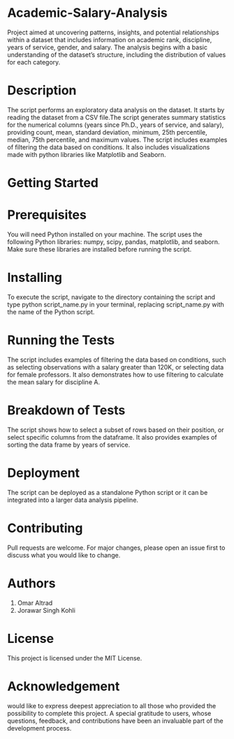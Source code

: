 # Academic-Salary-Analysis
Project aimed at uncovering patterns, insights, and potential relationships within a dataset that includes information on academic rank, discipline, years of service, gender, and salary.  The analysis begins with a basic understanding of the dataset’s structure, including the distribution of values for each category.

# Description
The script performs an exploratory data analysis on the dataset. It starts by reading the dataset from a CSV file.The script generates summary statistics for the numerical columns (years since Ph.D., years of service, and salary), providing count, mean, standard deviation, minimum, 25th percentile, median, 75th percentile, and maximum values.
The script includes examples of filtering the data based on conditions. It also includes visualizations made with python libraries like Matplotlib and Seaborn.

# Getting Started
# Prerequisites
You will need Python installed on your machine. The script uses the following Python libraries: numpy, scipy, pandas, matplotlib, and seaborn. Make sure these libraries are installed before running the script.

# Installing
To execute the script, navigate to the directory containing the script and type python script_name.py in your terminal, replacing script_name.py with the name of the Python script.

# Running the Tests
The script includes examples of filtering the data based on conditions, such as selecting observations with a salary greater than 120K, or selecting data for female professors. It also demonstrates how to use filtering to calculate the mean salary for discipline A.

# Breakdown of Tests
The script shows how to select a subset of rows based on their position, or select specific columns from the dataframe. It also provides examples of sorting the data frame by years of service.

# Deployment
The script can be deployed as a standalone Python script or it can be integrated into a larger data analysis pipeline.

# Contributing
Pull requests are welcome. For major changes, please open an issue first to discuss what you would like to change.

# Authors
1. Omar Altrad
2. Jorawar Singh Kohli

# License
This project is licensed under the MIT License.

# Acknowledgement
would like to express deepest appreciation to all those who provided the possibility to complete this project. A special gratitude to users, whose questions, feedback, and contributions have been an invaluable part of the development process.

